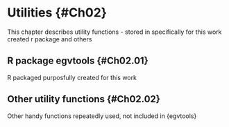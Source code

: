 # Utilities {#Ch02}

This chapter describes utility functions - stored in specifically for this work created r package and others

## R package egvtools  {#Ch02.01}

R packaged purposfully created for this work



## Other utility functions {#Ch02.02}

Other handy functions repeatedly used, not included in {egvtools}
